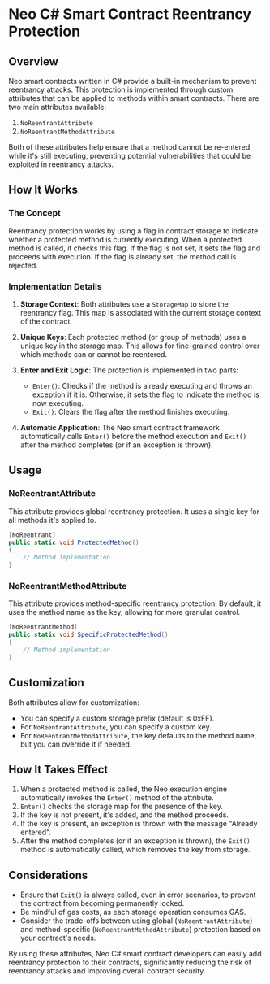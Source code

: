 ﻿# Neo C# Smart Contract Reentrancy Protection

## Overview

Neo smart contracts written in C# provide a built-in mechanism to prevent reentrancy attacks. This protection is implemented through custom attributes that can be applied to methods within smart contracts. There are two main attributes available:

1. `NoReentrantAttribute`
2. `NoReentrantMethodAttribute`

Both of these attributes help ensure that a method cannot be re-entered while it's still executing, preventing potential vulnerabilities that could be exploited in reentrancy attacks.

## How It Works

### The Concept

Reentrancy protection works by using a flag in contract storage to indicate whether a protected method is currently executing. When a protected method is called, it checks this flag. If the flag is not set, it sets the flag and proceeds with execution. If the flag is already set, the method call is rejected.

### Implementation Details

1. **Storage Context**: Both attributes use a `StorageMap` to store the reentrancy flag. This map is associated with the current storage context of the contract.

2. **Unique Keys**: Each protected method (or group of methods) uses a unique key in the storage map. This allows for fine-grained control over which methods can or cannot be reentered.

3. **Enter and Exit Logic**: The protection is implemented in two parts:
    - `Enter()`: Checks if the method is already executing and throws an exception if it is. Otherwise, it sets the flag to indicate the method is now executing.
    - `Exit()`: Clears the flag after the method finishes executing.

4. **Automatic Application**: The Neo smart contract framework automatically calls `Enter()` before the method execution and `Exit()` after the method completes (or if an exception is thrown).

## Usage

### NoReentrantAttribute

This attribute provides global reentrancy protection. It uses a single key for all methods it's applied to.

```csharp
[NoReentrant]
public static void ProtectedMethod()
{
    // Method implementation
}
```

### NoReentrantMethodAttribute

This attribute provides method-specific reentrancy protection. By default, it uses the method name as the key, allowing for more granular control.

```csharp
[NoReentrantMethod]
public static void SpecificProtectedMethod()
{
    // Method implementation
}
```

## Customization

Both attributes allow for customization:

- You can specify a custom storage prefix (default is 0xFF).
- For `NoReentrantAttribute`, you can specify a custom key.
- For `NoReentrantMethodAttribute`, the key defaults to the method name, but you can override it if needed.

## How It Takes Effect

1. When a protected method is called, the Neo execution engine automatically invokes the `Enter()` method of the attribute.
2. `Enter()` checks the storage map for the presence of the key.
3. If the key is not present, it's added, and the method proceeds.
4. If the key is present, an exception is thrown with the message "Already entered".
5. After the method completes (or if an exception is thrown), the `Exit()` method is automatically called, which removes the key from storage.

## Considerations

- Ensure that `Exit()` is always called, even in error scenarios, to prevent the contract from becoming permanently locked.
- Be mindful of gas costs, as each storage operation consumes GAS.
- Consider the trade-offs between using global (`NoReentrantAttribute`) and method-specific (`NoReentrantMethodAttribute`) protection based on your contract's needs.

By using these attributes, Neo C# smart contract developers can easily add reentrancy protection to their contracts, significantly reducing the risk of reentrancy attacks and improving overall contract security.
